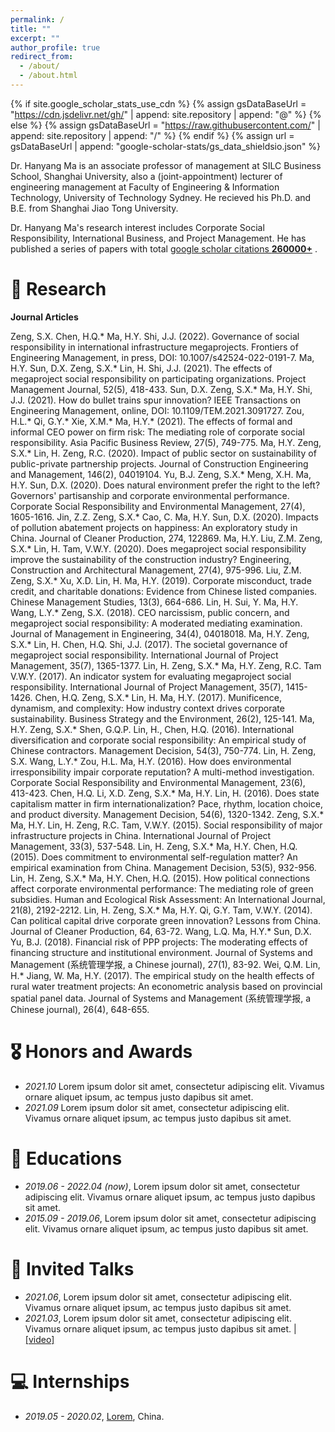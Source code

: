 ```yaml
---
permalink: /
title: ""
excerpt: ""
author_profile: true
redirect_from: 
  - /about/
  - /about.html
---
```


{% if site.google_scholar_stats_use_cdn %}
{% assign gsDataBaseUrl = "https://cdn.jsdelivr.net/gh/" | append: site.repository | append: "@" %}
{% else %}
{% assign gsDataBaseUrl = "https://raw.githubusercontent.com/" | append: site.repository | append: "/" %}
{% endif %}
{% assign url = gsDataBaseUrl | append: "google-scholar-stats/gs_data_shieldsio.json" %}

<span class='anchor' id='about-me'></span>

Dr. Hanyang Ma is an associate professor of management at SILC Business School, Shanghai University, also a (joint-appointment) lecturer of engineering management at Faculty of Engineering & Information Technology, University of Technology Sydney. He recieved his Ph.D. and B.E. from Shanghai Jiao Tong University.

Dr. Hanyang Ma's research interest includes Corporate Social Responsibility, International Business, and Project Management. He has published a series of papers with total <a href='https://scholar.google.com/citations?user=YoaF4d0AAAAJ&hl=en&oi=ao'>google scholar citations <strong><span id='total_cit'>260000+</span></strong></a> .


# 📝 Research 

**Journal Articles**

Zeng, S.X. Chen, H.Q.* Ma, H.Y. Shi, J.J. (2022). Governance of social responsibility in international infrastructure megaprojects. Frontiers of Engineering Management, in press, DOI: 10.1007/s42524-022-0191-7.
Ma, H.Y. Sun, D.X. Zeng, S.X.* Lin, H. Shi, J.J. (2021). The effects of megaproject social responsibility on participating organizations. Project Management Journal, 52(5), 418-433.
Sun, D.X. Zeng, S.X.* Ma, H.Y. Shi, J.J. (2021). How do bullet trains spur innovation? IEEE Transactions on Engineering Management, online, DOI: 10.1109/TEM.2021.3091727.
Zou, H.L.* Qi, G.Y.* Xie, X.M.* Ma, H.Y.* (2021). The effects of formal and informal CEO power on firm risk: The mediating role of corporate social responsibility. Asia Pacific Business Review, 27(5), 749-775.
Ma, H.Y. Zeng, S.X.* Lin, H. Zeng, R.C. (2020). Impact of public sector on sustainability of public-private partnership projects. Journal of Construction Engineering and Management, 146(2), 04019104.
Yu, B.J. Zeng, S.X.* Meng, X.H. Ma, H.Y. Sun, D.X. (2020). Does natural environment prefer the right to the left? Governors' partisanship and corporate environmental performance. Corporate Social Responsibility and Environmental Management,  27(4), 1605-1616.
Jin, Z.Z. Zeng, S.X.* Cao, C. Ma, H.Y. Sun, D.X. (2020). Impacts of pollution abatement projects on happiness: An exploratory study in China.  Journal of Cleaner Production, 274, 122869.
Ma, H.Y. Liu, Z.M. Zeng, S.X.* Lin, H. Tam, V.W.Y. (2020). Does megaproject social responsibility improve the sustainability of the construction industry? Engineering, Construction and Architectural Management, 27(4), 975-996.
Liu, Z.M. Zeng, S.X.* Xu, X.D. Lin, H. Ma, H.Y. (2019). Corporate misconduct, trade credit, and charitable donations: Evidence from Chinese listed companies. Chinese Management Studies, 13(3), 664-686.
Lin, H. Sui, Y. Ma, H.Y. Wang, L.Y.* Zeng, S.X. (2018). CEO narcissism, public concern, and megaproject social responsibility: A moderated mediating examination. Journal of Management in Engineering, 34(4), 04018018.
Ma, H.Y. Zeng, S.X.* Lin, H. Chen, H.Q. Shi, J.J. (2017). The societal governance of megaproject social responsibility. International Journal of Project Management, 35(7), 1365-1377.
Lin, H. Zeng, S.X.* Ma, H.Y. Zeng, R.C. Tam V.W.Y. (2017). An indicator system for evaluating megaproject social responsibility. International Journal of Project Management, 35(7), 1415-1426.
Chen, H.Q. Zeng, S.X.* Lin, H. Ma, H.Y. (2017). Munificence, dynamism, and complexity: How industry context drives corporate sustainability. Business Strategy and the Environment, 26(2), 125-141.
Ma, H.Y. Zeng, S.X.* Shen, G.Q.P. Lin, H., Chen, H.Q. (2016). International diversification and corporate social responsibility: An empirical study of Chinese contractors. Management Decision, 54(3), 750-774.
Lin, H. Zeng, S.X. Wang, L.Y.* Zou, H.L. Ma, H.Y. (2016). How does environmental irresponsibility impair corporate reputation? A multi-method investigation. Corporate Social Responsibility and Environmental Management, 23(6), 413-423.
Chen, H.Q. Li, X.D. Zeng, S.X.* Ma, H.Y. Lin, H. (2016). Does state capitalism matter in firm internationalization? Pace, rhythm, location choice, and product diversity. Management Decision, 54(6), 1320-1342.
Zeng, S.X.* Ma, H.Y. Lin, H. Zeng, R.C. Tam, V.W.Y. (2015). Social responsibility of major infrastructure projects in China. International Journal of Project Management, 33(3), 537-548.
Lin, H. Zeng, S.X.* Ma, H.Y. Chen, H.Q. (2015). Does commitment to environmental self-regulation matter? An empirical examination from China. Management Decision, 53(5), 932-956.
Lin, H. Zeng, S.X.* Ma, H.Y. Chen, H.Q. (2015). How political connections affect corporate environmental performance: The mediating role of green subsidies. Human and Ecological Risk Assessment: An International Journal, 21(8), 2192-2212.
Lin, H. Zeng, S.X.* Ma, H.Y. Qi, G.Y. Tam, V.W.Y. (2014). Can political capital drive corporate green innovation? Lessons from China. Journal of Cleaner Production, 64, 63-72.
Wang, L.Q. Ma, H.Y.* Sun, D.X. Yu, B.J. (2018). Financial risk of PPP projects: The moderating effects of financing structure and institutional environment. Journal of Systems and Management (系统管理学报, a Chinese journal), 27(1), 83-92.
Wei, Q.M. Lin, H.* Jiang, W. Ma, H.Y. (2017). The empirical study on the health effects of rural water treatment projects: An econometric analysis based on provincial spatial panel data. Journal of Systems and Management (系统管理学报, a Chinese journal), 26(4), 648-655.


# 🎖 Honors and Awards
- *2021.10* Lorem ipsum dolor sit amet, consectetur adipiscing elit. Vivamus ornare aliquet ipsum, ac tempus justo dapibus sit amet. 
- *2021.09* Lorem ipsum dolor sit amet, consectetur adipiscing elit. Vivamus ornare aliquet ipsum, ac tempus justo dapibus sit amet. 

# 📖 Educations
- *2019.06 - 2022.04 (now)*, Lorem ipsum dolor sit amet, consectetur adipiscing elit. Vivamus ornare aliquet ipsum, ac tempus justo dapibus sit amet. 
- *2015.09 - 2019.06*, Lorem ipsum dolor sit amet, consectetur adipiscing elit. Vivamus ornare aliquet ipsum, ac tempus justo dapibus sit amet. 

# 💬 Invited Talks
- *2021.06*, Lorem ipsum dolor sit amet, consectetur adipiscing elit. Vivamus ornare aliquet ipsum, ac tempus justo dapibus sit amet. 
- *2021.03*, Lorem ipsum dolor sit amet, consectetur adipiscing elit. Vivamus ornare aliquet ipsum, ac tempus justo dapibus sit amet.  \| [\[video\]](https://github.com/)

# 💻 Internships
- *2019.05 - 2020.02*, [Lorem](https://github.com/), China.
